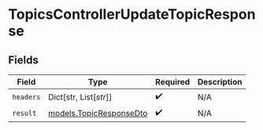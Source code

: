 # TopicsControllerUpdateTopicResponse


## Fields

| Field                                                    | Type                                                     | Required                                                 | Description                                              |
| -------------------------------------------------------- | -------------------------------------------------------- | -------------------------------------------------------- | -------------------------------------------------------- |
| `headers`                                                | Dict[str, List[*str*]]                                   | :heavy_check_mark:                                       | N/A                                                      |
| `result`                                                 | [models.TopicResponseDto](../models/topicresponsedto.md) | :heavy_check_mark:                                       | N/A                                                      |